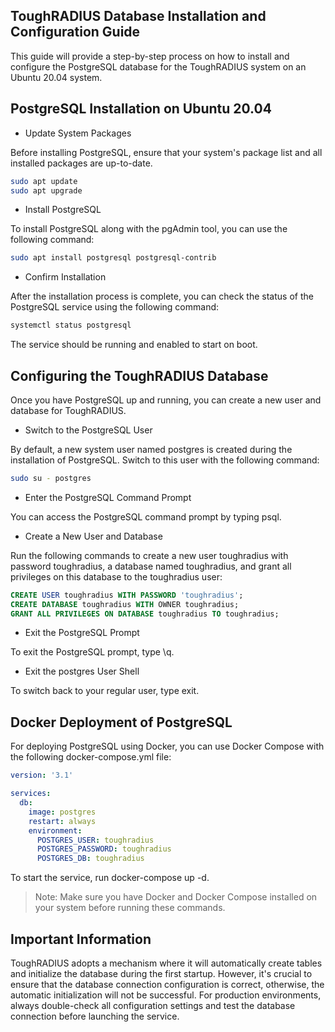 ## ToughRADIUS Database Installation and Configuration Guide

This guide will provide a step-by-step process on how to install and configure the PostgreSQL database for the ToughRADIUS system on an Ubuntu 20.04 system.

## PostgreSQL Installation on Ubuntu 20.04

- Update System Packages

Before installing PostgreSQL, ensure that your system's package list and all installed packages are up-to-date.

```bash
sudo apt update
sudo apt upgrade
```

- Install PostgreSQL

To install PostgreSQL along with the pgAdmin tool, you can use the following command:

```bash
sudo apt install postgresql postgresql-contrib

```

- Confirm Installation

After the installation process is complete, you can check the status of the PostgreSQL service using the following command:

```bash
systemctl status postgresql

```
The service should be running and enabled to start on boot.


## Configuring the ToughRADIUS Database

Once you have PostgreSQL up and running, you can create a new user and database for ToughRADIUS.

- Switch to the PostgreSQL User

By default, a new system user named postgres is created during the installation of PostgreSQL. Switch to this user with the following command:

```bash
sudo su - postgres
```

- Enter the PostgreSQL Command Prompt

You can access the PostgreSQL command prompt by typing psql.

- Create a New User and Database

Run the following commands to create a new user toughradius with password toughradius, a database named toughradius, and grant all privileges on this database to the toughradius user:

```sql
CREATE USER toughradius WITH PASSWORD 'toughradius';
CREATE DATABASE toughradius WITH OWNER toughradius;
GRANT ALL PRIVILEGES ON DATABASE toughradius TO toughradius;

```

- Exit the PostgreSQL Prompt

To exit the PostgreSQL prompt, type \q.

- Exit the postgres User Shell

To switch back to your regular user, type exit.

## Docker Deployment of PostgreSQL

For deploying PostgreSQL using Docker, you can use Docker Compose with the following docker-compose.yml file:

```yaml
version: '3.1'

services:
  db:
    image: postgres
    restart: always
    environment:
      POSTGRES_USER: toughradius
      POSTGRES_PASSWORD: toughradius
      POSTGRES_DB: toughradius

```


To start the service, run docker-compose up -d.

> Note: Make sure you have Docker and Docker Compose installed on your system before running these commands.

## Important Information

ToughRADIUS adopts a mechanism where it will automatically create tables and initialize the database during the first startup. However, it's crucial to ensure that the database connection configuration is correct, otherwise, the automatic initialization will not be successful. For production environments, always double-check all configuration settings and test the database connection before launching the service.

